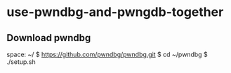 # use-pwndbg-and-pwngdb-together

## Download pwndbg
space: ~/
$ https://github.com/pwndbg/pwndbg.git
$ cd ~/pwndbg
$ ./setup.sh
## 
